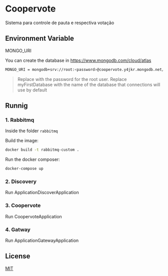 # Coopervote
Sistema para controle de pauta e respectiva votação 

## Environment Variable
MONGO_URI

You can create the database in https://www.mongodb.com/cloud/atlas

```bash
MONGO_URI = mongodb+srv://root:<password>@coopervote.y4jkr.mongodb.net/myFirstDatabase?retryWrites=true&w=majority
```
>Replace <password> with the password for the root user. Replace myFirstDatabase with the name of the database that connections will use by default

## Runnig

### 1. Rabbitmq
Inside the folder `rabbitmq`

Build the image:
```bash
docker build -t rabbitmq-custom .
```

Run the docker composer:
```bash
docker-compose up
```
### 2. Discovery
Run ApplicationDiscoverApplication

### 3. Coopervote
Run CoopervoteApplication

### 4. Gatway
Run ApplicationGatewayApplication

## License
[MIT](https://choosealicense.com/licenses/mit/)
